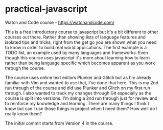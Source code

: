# practical-javascript
Watch and Code course - https://watchandcode.com/

This is a free introductory course to javascript but it's a bit different to other courses out there. Rather than showing lists of language features and isolated tips and tricks, right from the get go you are shown what you need to know in order to build real world applications. The first example is a TODO list, an example used by many languages and frameworks. Even though this course uses javascript it's more about learning how to learn rather than being language specific which becomes apparent as you work through the course.

The course uses online text editors Plunker and Glitch but as I'm already familiar with Vim and wanted to use that, I've done that here. This is my 2nd run through of the course and did use Plunker and Glitch on my first run through. I also wanted to track my changes through Git especially as the course is split into versions. I'm doing a 2nd run through just for review and to reinforce my knowledge and learning. There are many things I think I know but can I use those things in project when I need them? How well do I really know them?

The initial commit starts from Version 4 in the course.
